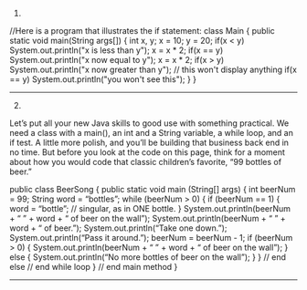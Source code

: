 1)
//Here is a program that illustrates the if statement:
class Main {
public static void main(String args[]) {
int x, y;
x = 10;
y = 20;
if(x < y) System.out.println("x is less than y");
x = x * 2;
if(x == y) System.out.println("x now equal to y");
x = x * 2;
if(x > y) System.out.println("x now greater than y");
// this won't display anything
if(x == y) System.out.println("you won't see this");
}
}
____________________________________________________________________________________________________________________________________________________________________________________________________________
2)
 Let’s put all your new Java skills to good use with 
something practical. We need a class with a main(), an int 
and a String variable, a while loop, and an if test. A little 
more polish, and you’ll be building that business back
end in no time. But before you look at the code on this 
page, think for a moment about how you would code that 
classic children’s favorite, “99 bottles of beer.”


 public class BeerSong {
   public static void main (String[] args) {
     int beerNum = 99;
     String word = “bottles”;
     while (beerNum > 0) {
        if (beerNum == 1) {
          word = “bottle”; // singular, as in ONE bottle.
        }
        System.out.println(beerNum + “ ” + word + “ of beer on the wall”);
        System.out.println(beerNum + “ ” + word + “ of beer.”);
        System.out.println(“Take one down.”);
        System.out.println(“Pass it around.”);
        beerNum = beerNum - 1;
        if (beerNum > 0) {
           System.out.println(beerNum + “ ” + word + “ of beer on the wall”);
        } else {
           System.out.println(“No more bottles of beer on the wall”);
        } 
     } 
// end else
 // end while loop
  } 
// end main method
 }
___________________________________________________________________________________________________________________________________________________________________________________________________________________
